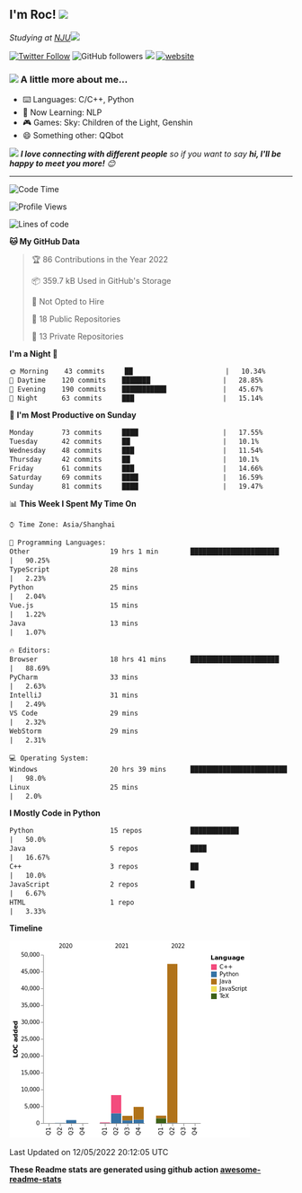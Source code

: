 <!-- <img align='right' src="https://media.giphy.com/media/M9gbBd9nbDrOTu1Mqx/giphy.gif" width="230"> -->
<h2>I'm Roc! <img src="https://media.giphy.com/media/12oufCB0MyZ1Go/giphy.gif" width="50"></h2>
<p><em>Studying at <a href="http://www.nju.edu.cn">NJU</a><img src="https://media.giphy.com/media/WUlplcMpOCEmTGBtBW/giphy.gif" width="50"> 
</em></p>

[![Twitter Follow](https://img.shields.io/twitter/follow/Roc78862980?label=Follow)](https://twitter.com/intent/follow?screen_name=Roc78862980)
![GitHub followers](https://img.shields.io/github/followers/roc136?label=Follow&style=social)
![](https://visitor-badge.glitch.me/badge?page_id=Roc136.Roc136)
[![website](https://img.shields.io/badge/Website-46a2f1.svg?&style=flat-square&logo=Google-Chrome&logoColor=white&link=https://blog.roc136.top)](https://blog.roc136.top)
<!-- ![Waka Readme](https://github.com/anmol098/anmol098/workflows/Waka%20Readme/badge.svg) -->
<!-- [![Linkedin: anmol](https://img.shields.io/badge/-anmol-blue?style=flat-square&logo=Linkedin&logoColor=white&link=https://www.linkedin.com/in/anmol-p-singh/)](https://www.linkedin.com/in/anmol-p-singh/) -->

### <img src="https://media.giphy.com/media/VgCDAzcKvsR6OM0uWg/giphy.gif" width="50"> A little more about me...  

- ⌨️ Languages: C/C++, Python
- 🌱 Now Learning: NLP
- 🎮 Games: Sky: Children of the Light, Genshin
- 😄 Something other: QQbot

<img src="https://media.giphy.com/media/LnQjpWaON8nhr21vNW/giphy.gif" width="60"> <em><b>I love connecting with different people</b> so if you want to say <b>hi, I'll be happy to meet you more!</b> 😊</em>

---
<!--START_SECTION:waka-->
![Code Time](http://img.shields.io/badge/Code%20Time-0%20secs-blue)

![Profile Views](http://img.shields.io/badge/Profile%20Views-4-blue)

![Lines of code](https://img.shields.io/badge/From%20Hello%20World%20I%27ve%20Written-66%20Thousand%20lines%20of%20code-blue)

**🐱 My GitHub Data** 

> 🏆 86 Contributions in the Year 2022
 > 
> 📦 359.7 kB Used in GitHub's Storage 
 > 
> 🚫 Not Opted to Hire
 > 
> 📜 18 Public Repositories 
 > 
> 🔑 13 Private Repositories  
 > 
**I'm a Night 🦉** 

```text
🌞 Morning    43 commits     ██                       |   10.34% 
🌆 Daytime    120 commits    ███████                  |   28.85% 
🌃 Evening    190 commits    ███████████              |   45.67% 
🌙 Night      63 commits     ███                      |   15.14%

```
📅 **I'm Most Productive on Sunday** 

```text
Monday       73 commits     ████                     |   17.55% 
Tuesday      42 commits     ██                       |   10.1% 
Wednesday    48 commits     ███                      |   11.54% 
Thursday     42 commits     ██                       |   10.1% 
Friday       61 commits     ███                      |   14.66% 
Saturday     69 commits     ████                     |   16.59% 
Sunday       81 commits     ████                     |   19.47%

```


📊 **This Week I Spent My Time On** 

```text
⌚︎ Time Zone: Asia/Shanghai

💬 Programming Languages: 
Other                    19 hrs 1 min        ██████████████████████   |   90.25% 
TypeScript               28 mins                                      |   2.23% 
Python                   25 mins                                      |   2.04% 
Vue.js                   15 mins                                      |   1.22% 
Java                     13 mins                                      |   1.07%

🔥 Editors: 
Browser                  18 hrs 41 mins      ██████████████████████   |   88.69% 
PyCharm                  33 mins                                      |   2.63% 
IntelliJ                 31 mins                                      |   2.49% 
VS Code                  29 mins                                      |   2.32% 
WebStorm                 29 mins                                      |   2.31%

💻 Operating System: 
Windows                  20 hrs 39 mins      ████████████████████████ |   98.0% 
Linux                    25 mins                                      |   2.0%

```

**I Mostly Code in Python** 

```text
Python                   15 repos            ████████████             |   50.0% 
Java                     5 repos             ████                     |   16.67% 
C++                      3 repos             ██                       |   10.0% 
JavaScript               2 repos             █                        |   6.67% 
HTML                     1 repo                                       |   3.33%

```


**Timeline**

![Chart not found](https://raw.githubusercontent.com/Roc136/Roc136/master/charts/bar_graph.png) 


 Last Updated on 12/05/2022 20:12:05 UTC
<!--END_SECTION:waka-->

**These Readme stats are generated using github action [awesome-readme-stats](https://github.com/Roc136/waka-readme-stats)**
